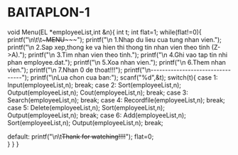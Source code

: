 # BAITAPLON-1
void Menu(EL *employeeList,int &n){
int t;
int flat=1;
while(flat!=0){
printf("\n\t\t~~~~~~~~~~~~~MENU~~~~~~~~~~~~~~~");
printf("\n 1.Nhap du lieu cua tung nhan vien.");
printf("\n 2.Sap xep,thong ke va hien thi thong tin nhan vien theo tinh (Z->A).");
printf("\n 3.Tim nhan vien theo tinh.");
printf("\n 4.Ghi vao tap tin nhi phan employee.dat.");
printf("\n 5.Xoa nhan vien.");
printf("\n 6.Them nhan vien.");
printf("\n 7.Nhan 0 de thoat!!!");
printf("\n---------------------------------");
printf("\nLua chon cua ban:");
scanf("%d",&t);
switch(t){
case 1:
Input(employeeList,n);
break;
case 2:
   Sort(employeeList,n);
   Output(employeeList,n);
   Cout(employeeList,n);
break;
case 3:
    Search(employeeList,n);
break;
case 4:
     Recordfile(employeeList,n);
 break;
case 5:
  Delete(employeeList,n);
  Sort(employeeList,n);
  Output(employeeList,n);
  break;
case 6:
      Add(employeeList,n);
      Sort(employeeList,n);
  Output(employeeList,n);
  break;  
   
default:
       printf("\n\t~~~~~~~~Thank for watching!!!!~~~~~~~~");
       flat=0;  
}
  }
}
